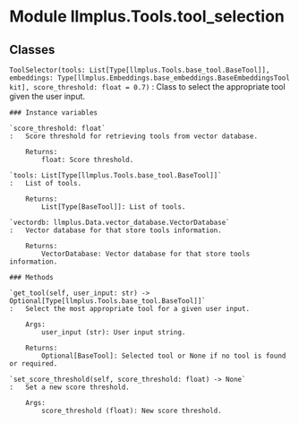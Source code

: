Module llmplus.Tools.tool_selection
===================================

Classes
-------

`ToolSelector(tools: List[Type[llmplus.Tools.base_tool.BaseTool]], embeddings: Type[llmplus.Embeddings.base_embeddings.BaseEmbeddingsToolkit], score_threshold: float = 0.7)`
:   Class to select the appropriate tool given the user input.

    ### Instance variables

    `score_threshold: float`
    :   Score threshold for retrieving tools from vector database.
        
        Returns:
            float: Score threshold.

    `tools: List[Type[llmplus.Tools.base_tool.BaseTool]]`
    :   List of tools.
        
        Returns:
            List[Type[BaseTool]]: List of tools.

    `vectordb: llmplus.Data.vector_database.VectorDatabase`
    :   Vector database for that store tools information.
        
        Returns:
            VectorDatabase: Vector database for that store tools information.

    ### Methods

    `get_tool(self, user_input: str) ‑> Optional[Type[llmplus.Tools.base_tool.BaseTool]]`
    :   Select the most appropriate tool for a given user input.
        
        Args:
            user_input (str): User input string.
        
        Returns:
            Optional[BaseTool]: Selected tool or None if no tool is found or required.

    `set_score_threshold(self, score_threshold: float) ‑> None`
    :   Set a new score threshold.
        
        Args:
            score_threshold (float): New score threshold.